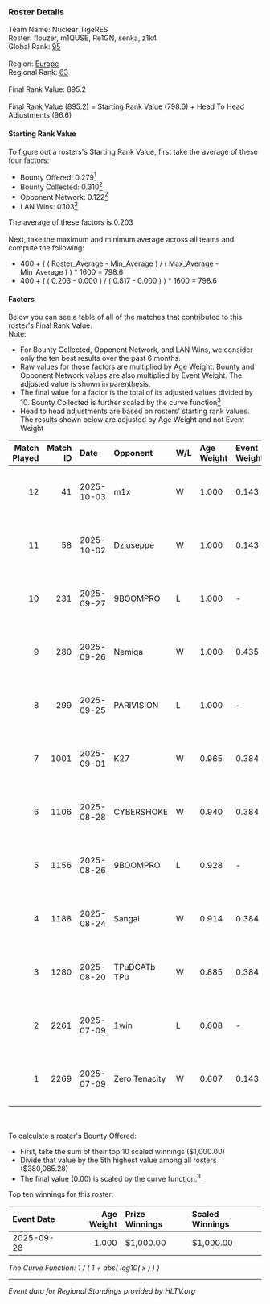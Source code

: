 ### Roster Details<br />
Team Name: Nuclear TigeRES<br />
Roster: flouzer, m1QUSE, Re1GN, senka, z1k4<br />
Global Rank: [95](../../standings_global_2025_10_06.md)<br />
<br />
Region: [Europe]( ../../standings_europe_2025_10_06.md)<br />
Regional Rank: [63]( ../../standings_europe_2025_10_06.md)<br />
<br />
Final Rank Value:  895.2<br />
<br />
Final Rank Value (895.2) = Starting Rank Value (798.6) + Head To Head Adjustments (96.6)<br />

#### Starting Rank Value<br />
To figure out a rosters's Starting Rank Value, first take the average of these four factors:<br />
- Bounty Offered: 0.279[<sup>1</sup>](#table2)
- Bounty Collected: 0.310[<sup>2</sup>](#table1)
- Opponent Network: 0.122[<sup>2</sup>](#table1)
- LAN Wins: 0.103[<sup>2</sup>](#table1)

The average of these factors is 0.203<br />
<br />
Next, take the maximum and minimum average across all teams and compute the following:<br />
- 400 + ( ( Roster_Average - Min_Average ) / ( Max_Average - Min_Average ) ) * 1600 = 798.6
- 400 + ( ( 0.203 - 0.000 ) / ( 0.817 - 0.000 ) ) * 1600 = 798.6


#### Factors<br />
Below you can see a table of all of the matches that contributed to this roster's Final Rank Value.<br />
Note:<br />

- For Bounty Collected, Opponent Network, and LAN Wins, we consider only the ten best results over the past 6 months.
- Raw values for those factors are multiplied by Age Weight. Bounty and Opponent Network values are also multiplied by Event Weight. The adjusted value is shown in parenthesis.
- The final value for a factor is the total of its adjusted values divided by 10. Bounty Collected is further scaled by the curve function[<sup>3</sup>](#curveFunction)
- Head to head adjustments are based on rosters' starting rank values. The results shown below are adjusted by Age Weight and not Event Weight
<span id="table1"></span><br />


| Match Played | Match ID | Date       | Opponent      | W/L | Age Weight | Event Weight | Bounty Collected | Opponent Network | LAN Wins  | H2H Adj. | Roster                                   |
| -: | -: | :- | :- | :- | :- | :- | :- | :- | :- | -: | :- |
|           12 |       41 | 2025-10-03 | m1x           | W   | 1.000      | 0.143        | 0.001 (0.000)    | 0.301 (0.043)    | 0 (0.000) |     9.42 | flouzer, m1QUSE, Re1GN, senka, z1k4      |
|           11 |       58 | 2025-10-02 | Dziuseppe     | W   | 1.000      | 0.143        | 0.008 (0.001)    | 0.337 (0.048)    | 0 (0.000) |    12.41 | flouzer, m1QUSE, Re1GN, senka, z1k4      |
|           10 |      231 | 2025-09-27 | 9BOOMPRO      | L   | 1.000      | -            | -                | -                | -         |   -14.20 | flouzer, m1QUSE, Re1GN, senka, z1k4      |
|            9 |      280 | 2025-09-26 | Nemiga        | W   | 1.000      | 0.435        | 0.045 (0.019)    | 0.391 (0.170)    | 1 (1.000) |    24.46 | flouzer, m1QUSE, Re1GN, senka, z1k4      |
|            8 |      299 | 2025-09-25 | PARIVISION    | L   | 1.000      | -            | -                | -                | -         |    -1.23 | flouzer, m1QUSE, Re1GN, senka, z1k4      |
|            7 |     1001 | 2025-09-01 | K27           | W   | 0.965      | 0.384        | 0.005 (0.002)    | 0.322 (0.119)    | 0 (0.000) |    13.69 | flouzer, m1QUSE, Re1GN, senka, z1k4      |
|            6 |     1106 | 2025-08-28 | CYBERSHOKE    | W   | 0.940      | 0.384        | 0.069 (0.025)    | 0.850 (0.307)    | 0 (0.000) |    21.47 | flouzer, m1QUSE, Re1GN, senka, z1k4      |
|            5 |     1156 | 2025-08-26 | 9BOOMPRO      | L   | 0.928      | -            | -                | -                | -         |   -12.88 | flouzer, m1QUSE, Re1GN, senka, z1k4      |
|            4 |     1188 | 2025-08-24 | Sangal        | W   | 0.914      | 0.384        | 0.012 (0.004)    | 0.662 (0.233)    | 0 (0.000) |    18.68 | flouzer, m1QUSE, Re1GN, senka, z1k4      |
|            3 |     1280 | 2025-08-20 | TPuDCATb TPu  | W   | 0.885      | 0.384        | 0.021 (0.007)    | 0.642 (0.218)    | 0 (0.000) |    17.63 | flouzer, m1QUSE, Re1GN, senka, z1k4      |
|            2 |     2261 | 2025-07-09 | 1win          | L   | 0.608      | -            | -                | -                | -         |    -8.82 | flouzer, m1QUSE, senka, sh1nejezzz, z1k4 |
|            1 |     2269 | 2025-07-09 | Zero Tenacity | W   | 0.607      | 0.143        | 0.012 (0.001)    | 0.889 (0.077)    | 0 (0.000) |    16.01 | flouzer, m1QUSE, senka, sh1nejezzz, z1k4 |

<br />
<span id="table2"></span><br />
To calculate a roster's Bounty Offered:<br />

- First, take the sum of their top 10 scaled winnings ($1,000.00)
- Divide that value by the 5th highest value among all rosters ($380,085.28)
- The final value (0.00) is scaled by the curve function.[<sup>3</sup>](#curveFunction)

Top ten winnings for this roster:<br />

| Event Date | Age Weight | Prize Winnings | Scaled Winnings |
| :- | -: | :- | :- |
| 2025-09-28 |      1.000 | $1,000.00      | $1,000.00       |


<span id="curveFunction"></span>_The Curve Function: 1 / ( 1 + abs( log10( x ) ) )_<br />

---
_Event data for Regional Standings provided by HLTV.org_<br />
